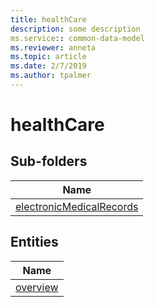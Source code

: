 ```yaml
---
title: healthCare
description: some description
ms.service:: common-data-model
ms.reviewer: anneta
ms.topic: article
ms.date: 2/7/2019
ms.author: tpalmer
---
```


# healthCare

## Sub-folders

|Name|
|---|
|[electronicMedicalRecords](electronicMedicalRecords/overview.md)|



## Entities

|Name|
|---|
|[overview](overview.md)|

